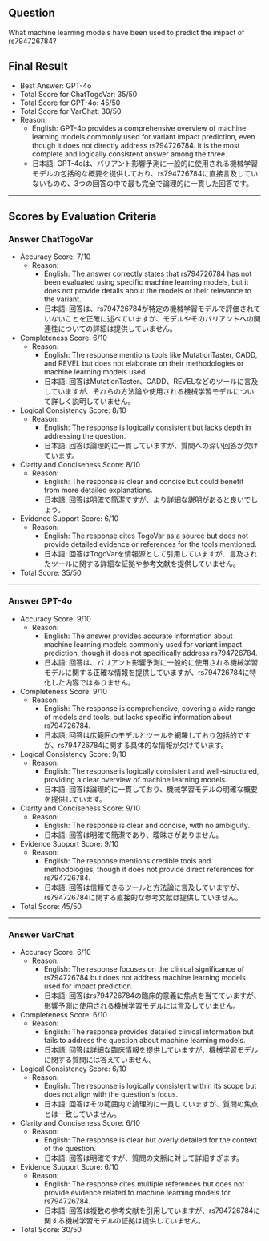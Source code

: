 ## Question

What machine learning models have been used to predict the impact of rs794726784?

## Final Result

- Best Answer: GPT-4o
- Total Score for ChatTogoVar: 35/50
- Total Score for GPT-4o: 45/50
- Total Score for VarChat: 30/50
- Reason:
  - English: GPT-4o provides a comprehensive overview of machine learning models commonly used for variant impact prediction, even though it does not directly address rs794726784. It is the most complete and logically consistent answer among the three.
  - 日本語: GPT-4oは、バリアント影響予測に一般的に使用される機械学習モデルの包括的な概要を提供しており、rs794726784に直接言及していないものの、3つの回答の中で最も完全で論理的に一貫した回答です。

---

## Scores by Evaluation Criteria

### Answer ChatTogoVar
- Accuracy Score: 7/10
  - Reason: 
    - English: The answer correctly states that rs794726784 has not been evaluated using specific machine learning models, but it does not provide details about the models or their relevance to the variant.
    - 日本語: 回答は、rs794726784が特定の機械学習モデルで評価されていないことを正確に述べていますが、モデルやそのバリアントへの関連性についての詳細は提供していません。
- Completeness Score: 6/10
  - Reason: 
    - English: The response mentions tools like MutationTaster, CADD, and REVEL but does not elaborate on their methodologies or machine learning models used.
    - 日本語: 回答はMutationTaster、CADD、REVELなどのツールに言及していますが、それらの方法論や使用される機械学習モデルについて詳しく説明していません。
- Logical Consistency Score: 8/10
  - Reason: 
    - English: The response is logically consistent but lacks depth in addressing the question.
    - 日本語: 回答は論理的に一貫していますが、質問への深い回答が欠けています。
- Clarity and Conciseness Score: 8/10
  - Reason: 
    - English: The response is clear and concise but could benefit from more detailed explanations.
    - 日本語: 回答は明確で簡潔ですが、より詳細な説明があると良いでしょう。
- Evidence Support Score: 6/10
  - Reason: 
    - English: The response cites TogoVar as a source but does not provide detailed evidence or references for the tools mentioned.
    - 日本語: 回答はTogoVarを情報源として引用していますが、言及されたツールに関する詳細な証拠や参考文献を提供していません。
- Total Score: 35/50

---

### Answer GPT-4o
- Accuracy Score: 9/10
  - Reason: 
    - English: The answer provides accurate information about machine learning models commonly used for variant impact prediction, though it does not specifically address rs794726784.
    - 日本語: 回答は、バリアント影響予測に一般的に使用される機械学習モデルに関する正確な情報を提供していますが、rs794726784に特化した内容ではありません。
- Completeness Score: 9/10
  - Reason: 
    - English: The response is comprehensive, covering a wide range of models and tools, but lacks specific information about rs794726784.
    - 日本語: 回答は広範囲のモデルとツールを網羅しており包括的ですが、rs794726784に関する具体的な情報が欠けています。
- Logical Consistency Score: 9/10
  - Reason: 
    - English: The response is logically consistent and well-structured, providing a clear overview of machine learning models.
    - 日本語: 回答は論理的に一貫しており、機械学習モデルの明確な概要を提供しています。
- Clarity and Conciseness Score: 9/10
  - Reason: 
    - English: The response is clear and concise, with no ambiguity.
    - 日本語: 回答は明確で簡潔であり、曖昧さがありません。
- Evidence Support Score: 9/10
  - Reason: 
    - English: The response mentions credible tools and methodologies, though it does not provide direct references for rs794726784.
    - 日本語: 回答は信頼できるツールと方法論に言及していますが、rs794726784に関する直接的な参考文献は提供していません。
- Total Score: 45/50

---

### Answer VarChat
- Accuracy Score: 6/10
  - Reason: 
    - English: The response focuses on the clinical significance of rs794726784 but does not address machine learning models used for impact prediction.
    - 日本語: 回答はrs794726784の臨床的意義に焦点を当てていますが、影響予測に使用される機械学習モデルには言及していません。
- Completeness Score: 6/10
  - Reason: 
    - English: The response provides detailed clinical information but fails to address the question about machine learning models.
    - 日本語: 回答は詳細な臨床情報を提供していますが、機械学習モデルに関する質問には答えていません。
- Logical Consistency Score: 6/10
  - Reason: 
    - English: The response is logically consistent within its scope but does not align with the question's focus.
    - 日本語: 回答はその範囲内で論理的に一貫していますが、質問の焦点とは一致していません。
- Clarity and Conciseness Score: 6/10
  - Reason: 
    - English: The response is clear but overly detailed for the context of the question.
    - 日本語: 回答は明確ですが、質問の文脈に対して詳細すぎます。
- Evidence Support Score: 6/10
  - Reason: 
    - English: The response cites multiple references but does not provide evidence related to machine learning models for rs794726784.
    - 日本語: 回答は複数の参考文献を引用していますが、rs794726784に関する機械学習モデルの証拠は提供していません。
- Total Score: 30/50